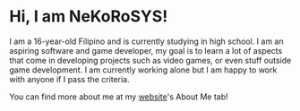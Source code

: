 # Hi, I am NeKoRoSYS!
I am a 16-year-old Filipino and is currently studying in high school. I am an aspiring software and game developer, my goal is to learn a lot of aspects that come in developing projects such as video games, or even stuff outside game development. I am currently working alone but I am happy to work with anyone if I pass the criteria.

You can find more about me at my [website](https://nekorosys.github.io)'s About Me tab!
<!--
**NecroMarX/NecroMarX** is a ✨ _special_ ✨ repository because its `README.md` (this file) appears on your GitHub profile.

Here are some ideas to get you started:

- 🔭 I’m currently working on ...
- 🌱 I’m currently learning ...
- 👯 I’m looking to collaborate on ...
- 🤔 I’m looking for help with ...
- 💬 Ask me about ...
- 📫 How to reach me: ...
- 😄 Pronouns: ...
- ⚡ Fun fact: ...
-->
